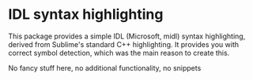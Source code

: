 # IDL syntax highlighting
 
This package provides a simple IDL (Microsoft, midl) syntax highlighting, derived from Sublime's standard C++ highlighting. It provides you with correct symbol detection, which was the main reason to create this. 

No fancy stuff here, no additional functionality, no snippets
